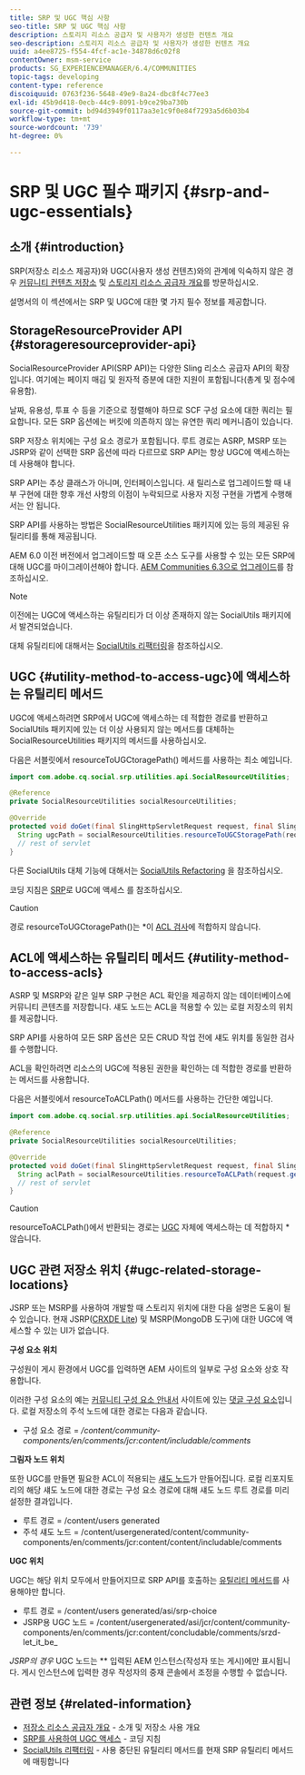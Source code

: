 ```yaml
---
title: SRP 및 UGC 핵심 사항
seo-title: SRP 및 UGC 핵심 사항
description: 스토리지 리소스 공급자 및 사용자가 생성한 컨텐츠 개요
seo-description: 스토리지 리소스 공급자 및 사용자가 생성한 컨텐츠 개요
uuid: a4ee8725-f554-4fcf-ac1e-34878d6c02f8
contentOwner: msm-service
products: SG_EXPERIENCEMANAGER/6.4/COMMUNITIES
topic-tags: developing
content-type: reference
discoiquuid: 0763f236-5648-49e9-8a24-dbc8f4c77ee3
exl-id: 45b9d418-0ecb-44c9-8091-b9ce29ba730b
source-git-commit: bd94d3949f0117aa3e1c9f0e84f7293a5d6b03b4
workflow-type: tm+mt
source-wordcount: '739'
ht-degree: 0%

---
```


# SRP 및 UGC 필수 패키지 {#srp-and-ugc-essentials}

## 소개 {#introduction}

SRP(저장소 리소스 제공자)와 UGC(사용자 생성 컨텐츠)와의 관계에 익숙하지 않은 경우 [커뮤니티 컨텐츠 저장소](working-with-srp.md) 및 [스토리지 리소스 공급자 개요](srp.md)를 방문하십시오.

설명서의 이 섹션에서는 SRP 및 UGC에 대한 몇 가지 필수 정보를 제공합니다.

## StorageResourceProvider API {#storageresourceprovider-api}

SocialResourceProvider API(SRP API)는 다양한 Sling 리소스 공급자 API의 확장입니다. 여기에는 페이지 매김 및 원자적 증분에 대한 지원이 포함됩니다(총계 및 점수에 유용함).

날짜, 유용성, 투표 수 등을 기준으로 정렬해야 하므로 SCF 구성 요소에 대한 쿼리는 필요합니다. 모든 SRP 옵션에는 버킷에 의존하지 않는 유연한 쿼리 메커니즘이 있습니다.

SRP 저장소 위치에는 구성 요소 경로가 포함됩니다. 루트 경로는 ASRP, MSRP 또는 JSRP와 같이 선택한 SRP 옵션에 따라 다르므로 SRP API는 항상 UGC에 액세스하는 데 사용해야 합니다.

SRP API는 추상 클래스가 아니며, 인터페이스입니다. 새 릴리스로 업그레이드할 때 내부 구현에 대한 향후 개선 사항의 이점이 누락되므로 사용자 지정 구현을 가볍게 수행해서는 안 됩니다.

SRP API를 사용하는 방법은 SocialResourceUtilities 패키지에 있는 등의 제공된 유틸리티를 통해 제공됩니다.

AEM 6.0 이전 버전에서 업그레이드할 때 오픈 소스 도구를 사용할 수 있는 모든 SRP에 대해 UGC를 마이그레이션해야 합니다. [AEM Communities 6.3으로 업그레이드](upgrade.md)를 참조하십시오.

>[!NOTE]
>
>이전에는 UGC에 액세스하는 유틸리티가 더 이상 존재하지 않는 SocialUtils 패키지에서 발견되었습니다.
>
>대체 유틸리티에 대해서는 [SocialUtils 리팩터링](socialutils.md)을 참조하십시오.

## UGC {#utility-method-to-access-ugc}에 액세스하는 유틸리티 메서드

UGC에 액세스하려면 SRP에서 UGC에 액세스하는 데 적합한 경로를 반환하고 SocialUtils 패키지에 있는 더 이상 사용되지 않는 메서드를 대체하는 SocialResourceUtilities 패키지의 메서드를 사용하십시오.

다음은 서블릿에서 resourceToUGCtoragePath() 메서드를 사용하는 최소 예입니다.

```java
import com.adobe.cq.social.srp.utilities.api.SocialResourceUtilities;

@Reference
private SocialResourceUtilities socialResourceUtilities;

@Override
protected void doGet(final SlingHttpServletRequest request, final SlingHttpServletResponse response) throws ServletException, IOException {
  String ugcPath = socialResourceUtilities.resourceToUGCStoragePath(request.getResource());
  // rest of servlet
}
```

다른 SocialUtils 대체 기능에 대해서는 [SocialUtils Refactoring](socialutils.md) 을 참조하십시오.

코딩 지침은 [SRP](accessing-ugc-with-srp.md)로 UGC에 액세스 를 참조하십시오.

>[!CAUTION]
>
>경로 resourceToUGCtoragePath()는 *이 [ACL 검사](srp.md#for-access-control-acls)에 적합하지 않습니다.

## ACL에 액세스하는 유틸리티 메서드 {#utility-method-to-access-acls}

ASRP 및 MSRP와 같은 일부 SRP 구현은 ACL 확인을 제공하지 않는 데이터베이스에 커뮤니티 콘텐츠를 저장합니다. 섀도 노드는 ACL을 적용할 수 있는 로컬 저장소의 위치를 제공합니다.

SRP API를 사용하여 모든 SRP 옵션은 모든 CRUD 작업 전에 섀도 위치를 동일한 검사를 수행합니다.

ACL을 확인하려면 리소스의 UGC에 적용된 권한을 확인하는 데 적합한 경로를 반환하는 메서드를 사용합니다.

다음은 서블릿에서 resourceToACLPath() 메서드를 사용하는 간단한 예입니다.

```java
import com.adobe.cq.social.srp.utilities.api.SocialResourceUtilities;

@Reference
private SocialResourceUtilities socialResourceUtilities;

@Override
protected void doGet(final SlingHttpServletRequest request, final SlingHttpServletResponse response) throws ServletException, IOException {
  String aclPath = socialResourceUtilities.resourceToACLPath(request.getResource());
  // rest of servlet
}
```

>[!CAUTION]
>
>resourceToACLPath()에서 반환되는 경로는 [UGC](#utility-method-to-access-acls) 자체에 액세스하는 데 적합하지 *않습니다.

## UGC 관련 저장소 위치 {#ugc-related-storage-locations}

JSRP 또는 MSRP를 사용하여 개발할 때 스토리지 위치에 대한 다음 설명은 도움이 될 수 있습니다. 현재 JSRP([CRXDE Lite](../../help/sites-developing/developing-with-crxde-lite.md)) 및 MSRP(MongoDB 도구)에 대한 UGC에 액세스할 수 있는 UI가 없습니다.

**구성 요소 위치**

구성원이 게시 환경에서 UGC를 입력하면 AEM 사이트의 일부로 구성 요소와 상호 작용합니다.

이러한 구성 요소의 예는 [커뮤니티 구성 요소 안내서](components-guide.md) 사이트에 있는 [댓글 구성 요소](http://localhost:4502/content/community-components/en/comments.html)입니다. 로컬 저장소의 주석 노드에 대한 경로는 다음과 같습니다.

* 구성 요소 경로 = */content/community-components/en/comments/jcr:content/includable/comments*

**그림자 노드 위치**

또한 UGC를 만들면 필요한 ACL이 적용되는 [섀도 노드](srp.md#about-shadow-nodes-in-jcr)가 만들어집니다. 로컬 리포지토리의 해당 섀도 노드에 대한 경로는 구성 요소 경로에 대해 섀도 노드 루트 경로를 미리 설정한 결과입니다.

* 루트 경로 = /content/users generated
* 주석 섀도 노드 = /content/usergenerated/content/community-components/en/comments/jcr:content/content/includable/comments

**UGC 위치**

UGC는 해당 위치 모두에서 만들어지므로 SRP API를 호출하는 [유틸리티 메서드](#utility-method-to-access-ugc)를 사용해야만 합니다.

* 루트 경로 = /content/users generated/asi/srp-choice
* JSRP용 UGC 노드 = /content/usergenerated/asi/jcr/content/community-components/en/comments/jcr:content/concludable/comments/srzd-let_it_be_

*JSRP의 경우* UGC 노드는  ** 입력된 AEM 인스턴스(작성자 또는 게시)에만 표시됩니다. 게시 인스턴스에 입력한 경우 작성자의 중재 콘솔에서 조정을 수행할 수 없습니다.

## 관련 정보 {#related-information}

* [저장소 리소스 공급자 개요](srp.md)  - 소개 및 저장소 사용 개요
* [SRP를 사용하여 UGC 액세스](accessing-ugc-with-srp.md)  - 코딩 지침
* [SocialUtils 리팩터링](socialutils.md)  - 사용 중단된 유틸리티 메서드를 현재 SRP 유틸리티 메서드에 매핑합니다
